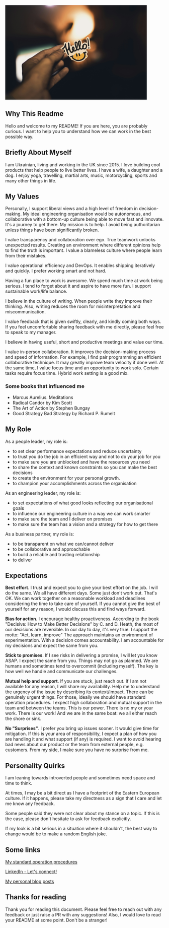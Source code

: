 
<img src="img/vladislav-klapin-SymZoeE8quA-unsplash.jpg" height=300 alt="Hello" />

## Why This Readme
Hello and welcome to my README! If you are here, you are probably curious.
I want to help you to understand how we can work in the best possible way.

## Briefly About Myself
I am Ukrainian, living and working in the UK since 2015. I love building cool products that help people to live better lives. I have a wife, a daughter and a dog. I enjoy yoga, travelling, martial arts, music, motorcycling, sports and many other things in life.

## My Values
Personally, I support liberal views and a high level of freedom in decision-making. My ideal engineering organisation would be autonomous, and collaborative with a bottom-up culture being able to move fast and innovate. It's a journey to get there. My mission is to help. I avoid being authoritarian unless things have been significantly broken.

I value transparency and collaboration over ego. True teamwork unlocks unexpected results. Creating an environment where different opinions help to find the truth is important. I value a blameless culture where people learn from their mistakes.

I value operational efficiency and DevOps. It enables shipping 
iteratively and quickly. I prefer working smart and not hard.

Having a fun place to work is awesome. We spend much time at work being serious. I tend to forget about it and aspire to have more fun. I support sustainable work/life balance.

I believe in the culture of writing. When people write they improve their thinking. Also, writing reduces the room for misinterpretation and miscommunication.

I value feedback that is given swiftly, clearly, and kindly coming both ways. If you feel uncomfortable sharing feedback with me directly, please feel free to speak to my manager.

I believe in having useful, short and productive meetings and value our time. 

I value in-person collaboration. It improves the decision-making process and speed of information. For example, I find pair programming an efficient collaborative technique. It may greatly improve team velocity if done well. At the same time, I value focus time and an opportunity to work solo. Certain tasks require focus time. Hybrid work setting is a good mix.

### Some books that influenced me
- Marcus Aurelius. Meditations
- Radical Candor by Kim Scott
- The Art of Action by Stephen Bungay
- Good Strategy Bad Strategy by Richard P. Rumelt

## My Role
As a people leader, my role is:
- to set clear performance expectations and reduce uncertainty
- to trust you do the job in an efficient way and not to do your job for you
- to make sure you are unblocked and have the resources you need
- to share the context and known constraints so you can make the best decisions
- to create the environment for your personal growth.
- to champion your accomplishments across the organisation

As an engineering leader, my role is:
- to set expectations of what good looks reflecting our organisational goals
- to influence our engineering culture in a way we can work smarter
- to make sure the team and I deliver on promises
- to make sure the team has a vision and a strategy for how to get there

As a business partner, my role is:
- to be transparent on what we can/cannot deliver
- to be collaborative and approachable
- to build a reliable and trusting relationship
- to deliver

## Expectations
**Best effort**. I trust and expect you to give your best effort on the job. I will do the same. We all have different days. Some just don't work out. That's OK. We can work together on a reasonable workload and deadlines considering the time to take care of yourself. If you cannot give the best of yourself for any reason, I would discuss this and find ways forward.

**Bias for action**. I encourage healthy proactiveness. According to the book "Decisive: How to Make Better Decisions" by C. and D. Heath, the most of our decisions are reversible. In our day to day, it's very true. I support the motto: "Act, learn, improve" The approach maintains an environment of experimentation. With a decision comes accountability. I am accountable for my decisions and expect the same from you.

**Stick to promises**. If I see risks in delivering a promise, I will let you know ASAP. I expect the same from you. Things may not go as planned. We are humans and sometimes tend to overcommit (including myself). The key is how well we handle and communicate our challenges.

**Mutual help and support**. If you are stuck, just reach out. If I am not available for any reason, I will share my availability. Help me to understand the urgency of the issue by describing its context/impact. There can be genuinely urgent things. For those, ideally we should have standard operation procedures. I expect high collaboration and mutual support in the team and between the teams. This is our power. There is no my or your work. There is our work! And we are in the same boat: we all either reach the shore or sink.

**No "Surprises"**. I prefer you bring up issues sooner. It would give time for mitigation. If this is your area of responsibility, I expect a plan of how you are handling it and what support (if any) is required. I want to avoid hearing bad news about our product or the team from external people, e.g. customers. From my side, I make sure you have no surprise from me.

## Personality Quirks
I am leaning towards introverted people and sometimes need space and time to think.

At times, I may be a bit direct as I have a footprint of the Eastern European culture. If it happens, please take my directness as a sign that I care and let me know any feedback.

Some people said they were not clear about my stance on a topic. If this is the case, please don't hesitate to ask for feedback explicitly.

If my look is a bit serious in a situation where it shouldn't, the best way to change would be to make a random English joke.

## Some links
[My standard operation procedures](docs/SOPs.md)

[LinkedIn - Let's connect!](https://www.linkedin.com/in/romanpav/)

[My personal blog posts](https://blog.romanpavlov.me/)

## Thanks for reading
Thank you for reading this document. Please feel free to reach out with any feedback or just raise a PR with any suggestions! Also, I would love to read your README at some point. Don't be a stranger!